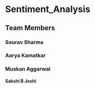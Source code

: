 ﻿# Sentiment_Analysis
## Team Members
### Sourav Sharma 
### Aarya Kamatkar 
### Muskan Aggarwal
#### Sakshi B Joshi

